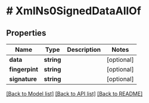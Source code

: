 # # XmlNs0SignedDataAllOf

## Properties

Name | Type | Description | Notes
------------ | ------------- | ------------- | -------------
**data** | **string** |  | [optional]
**fingerpint** | **string** |  | [optional]
**signature** | **string** |  | [optional]

[[Back to Model list]](../../README.md#models) [[Back to API list]](../../README.md#endpoints) [[Back to README]](../../README.md)
